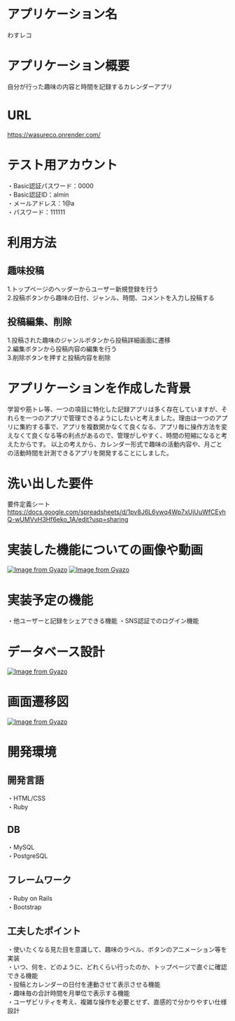 # アプリケーション名
わすレコ
# アプリケーション概要
自分が行った趣味の内容と時間を記録するカレンダーアプリ
# URL
https://wasureco.onrender.com/
# テスト用アカウント
・Basic認証パスワード：0000  
・Basic認証ID：almin  
・メールアドレス：1@a  
・パスワード：111111
# 利用方法
## 趣味投稿
1.トップページのヘッダーからユーザー新規登録を行う  
2.投稿ボタンから趣味の日付、ジャンル、時間、コメントを入力し投稿する  
## 投稿編集、削除
1.投稿された趣味のジャンルボタンから投稿詳細画面に遷移  
2.編集ボタンから投稿内容の編集を行う  
3.削除ボタンを押すと投稿内容を削除  
# アプリケーションを作成した背景
学習や筋トレ等、一つの項目に特化した記録アプリは多く存在していますが、それらを一つのアプリで管理できるようにしたいと考えました。理由は一つのアプリに集約する事で、アプリを複数開かなくて良くなる、アプリ毎に操作方法を変えなくて良くなる等の利点があるので、管理がしやすく、時間の短縮になると考えたからです。
以上の考えから、カレンダー形式で趣味の活動内容や、月ごとの活動時間を計測できるアプリを開発することにしました。  
# 洗い出した要件
要件定義シート  https://docs.google.com/spreadsheets/d/1pv8J6L6ywq4Wp7xUjUuWfCEyhQ-wUMVvH3Hf6eko_1A/edit?usp=sharing  
# 実装した機能についての画像や動画
[![Image from Gyazo](https://i.gyazo.com/52a6a6bdc012571423e7cfe7f570b5a1.jpg)](https://gyazo.com/52a6a6bdc012571423e7cfe7f570b5a1)  [![Image from Gyazo](https://i.gyazo.com/7df5a8da026e8ac3bf70b12e479376b5.gif)](https://gyazo.com/7df5a8da026e8ac3bf70b12e479376b5)
# 実装予定の機能
・他ユーザーと記録をシェアできる機能
・SNS認証でのログイン機能
# データベース設計
[![Image from Gyazo](https://i.gyazo.com/9dd4ea4bc14cfe4f54a5e5d22d0fb7b8.png)](https://gyazo.com/9dd4ea4bc14cfe4f54a5e5d22d0fb7b8)
# 画面遷移図
[![Image from Gyazo](https://i.gyazo.com/d4c97615b685eab4f931dffd004c3be9.png)](https://gyazo.com/d4c97615b685eab4f931dffd004c3be9)
# 開発環境
## 開発言語
・HTML/CSS  
・Ruby  
## DB
・MySQL  
・PostgreSQL
## フレームワーク
・Ruby on Rails  
・Bootstrap
## 工夫したポイント
・使いたくなる見た目を意識して、趣味のラベル、ボタンのアニメーション等を実装  
・いつ、何を、どのように、どれくらい行ったのか、トップページで直ぐに確認できる機能  
・投稿とカレンダーの日付を連動させて表示させる機能  
・趣味毎の合計時間を月単位で表示する機能    
・ユーザビリティを考え、複雑な操作を必要とせず、直感的で分かりやすい仕様設計